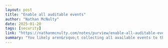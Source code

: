 ```yaml
---
layout: post
title: "Enable all auditable events"
author: "Nathan McNulty"
date: 2025-01-20
tags: [security]
link: "https://nathanmcnulty.com/notes/purview/enable-all-auditable-events/"
summary: "You likely aren&rsquo;t collecting all available events to the Unified Audit Log :( First, not all events are enabled or retained optimally. Consider creating this policy in the Purview portal (lea..."
---
```


